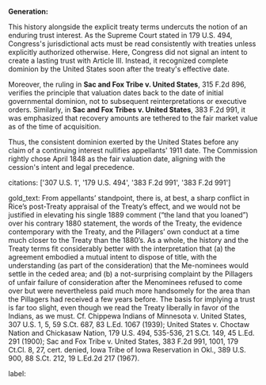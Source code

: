 **Generation:**

This history alongside the explicit treaty terms undercuts the notion of an enduring trust interest. As the Supreme Court stated in 179 U.S. 494, Congress's jurisdictional acts must be read consistently with treaties unless explicitly authorized otherwise. Here, Congress did not signal an intent to create a lasting trust with Article III. Instead, it recognized complete dominion by the United States soon after the treaty's effective date.

Moreover, the ruling in **Sac and Fox Tribe v. United States**, 315 F.2d 896, verifies the principle that valuation dates back to the date of initial governmental dominion, not to subsequent reinterpretations or executive orders. Similarly, in **Sac and Fox Tribes v. United States**, 383 F.2d 991, it was emphasized that recovery amounts are tethered to the fair market value as of the time of acquisition.

Thus, the consistent dominion exerted by the United States before any claim of a continuing interest nullifies appellants' 1911 date. The Commission rightly chose April 1848 as the fair valuation date, aligning with the cession's intent and legal precedence.

citations: ['307 U.S. 1', '179 U.S. 494', '383 F.2d 991', '383 F.2d 991']

gold_text: From appellants’ standpoint, there is, at best, a sharp conflict in Rice’s post-Treaty appraisal of the Treaty’s effect, and we would not be justified in elevating his single 1889 comment (“the land that you loaned”) over his contrary 1880 statement, the words of the Treaty, the evidence contemporary with the Treaty, and the Pillagers’ own conduct at a time much closer to the Treaty than the 1880’s. As a whole, the history and the Treaty terms fit considerably better with the interpretation that (a) the agreement embodied a mutual intent to dispose of title, with the understanding (as part of the consideration) that the Me-nominees would settle in the ceded area; and (b) a not-surprising complaint by the Pillagers of unfair failure of consideration after the Menominees refused to come over but were nevertheless paid much more handsomely for the area than the Pillagers had received a few years before. The basis for implying a trust is far too slight, even though we read the Treaty liberally in favor of the Indians, as we must. Cf. Chippewa Indians of Minnesota v. United States, 307 U.S. 1, 5, 59 S.Ct. 687, 83 L.Ed. 1067 (1939); United States v. Choctaw Nation and Chickasaw Nation, 179 U.S. 494, 535-536, 21 S.Ct. 149, 45 L.Ed. 291 (1900); Sac and Fox Tribe v. United States, 383 F.2d 991, 1001, 179 Ct.Cl. 8, 27, cert. denied, Iowa Tribe of Iowa Reservation in Okl., 389 U.S. 900, 88 S.Ct. 212, 19 L.Ed.2d 217 (1967).

label: 